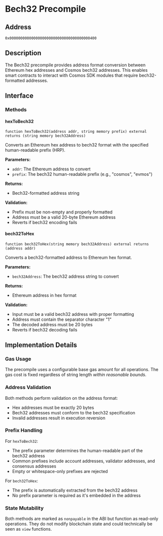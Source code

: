 # Bech32 Precompile

## Address

`0x0000000000000000000000000000000000000400`

## Description

The Bech32 precompile provides address format conversion between Ethereum hex addresses and Cosmos bech32 addresses.
This enables smart contracts to interact with Cosmos SDK modules that require bech32-formatted addresses.

## Interface

### Methods

#### hexToBech32

```solidity
function hexToBech32(address addr, string memory prefix) external returns (string memory bech32Address)
```

Converts an Ethereum hex address to bech32 format with the specified human-readable prefix (HRP).

**Parameters:**

- `addr`: The Ethereum address to convert
- `prefix`: The bech32 human-readable prefix (e.g., "cosmos", "evmos")

**Returns:**

- Bech32-formatted address string

**Validation:**

- Prefix must be non-empty and properly formatted
- Address must be a valid 20-byte Ethereum address
- Reverts if bech32 encoding fails

#### bech32ToHex

```solidity
function bech32ToHex(string memory bech32Address) external returns (address addr)
```

Converts a bech32-formatted address to Ethereum hex format.

**Parameters:**

- `bech32Address`: The bech32 address string to convert

**Returns:**

- Ethereum address in hex format

**Validation:**

- Input must be a valid bech32 address with proper formatting
- Address must contain the separator character "1"
- The decoded address must be 20 bytes
- Reverts if bech32 decoding fails

## Implementation Details

### Gas Usage

The precompile uses a configurable base gas amount for all operations.
The gas cost is fixed regardless of string length *within reasonable bounds*.

### Address Validation

Both methods perform validation on the address format:

- Hex addresses must be exactly 20 bytes
- Bech32 addresses must conform to the bech32 specification
- Invalid addresses result in execution reversion

### Prefix Handling

For `hexToBech32`:

- The prefix parameter determines the human-readable part of the bech32 address
- Common prefixes include account addresses, validator addresses, and consensus addresses
- Empty or whitespace-only prefixes are rejected

For `bech32ToHex`:

- The prefix is automatically extracted from the bech32 address
- No prefix parameter is required as it's embedded in the address

### State Mutability

Both methods are marked as `nonpayable` in the ABI but function as read-only operations.
They do not modify blockchain state and could technically be seen as `view` functions.
